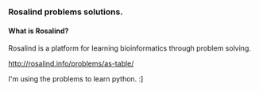 ### Rosalind problems solutions.

#### What is Rosalind?
Rosalind is a platform for learning bioinformatics through problem solving.

http://rosalind.info/problems/as-table/

I'm using the problems to learn python. :]